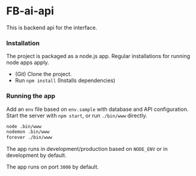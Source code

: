 # FB-ai-api
This is backend api for the interface.

### Installation
The project is packaged as a node.js app. Regular installations for running node apps apply.

* (Git) Clone the project.
* Run `npm install` (Installs dependencies)

### Running the app
Add an `env` file based on `env.sample` with database and API configuration.
Start the server with `npm start`, or run `./bin/www` directly.

```bash
node .bin/www
nodemon .bin/www
forever ./bin/www

```

The app runs in development/production based on `NODE_ENV` or in development by default.

The app runs on port `3000` by default.